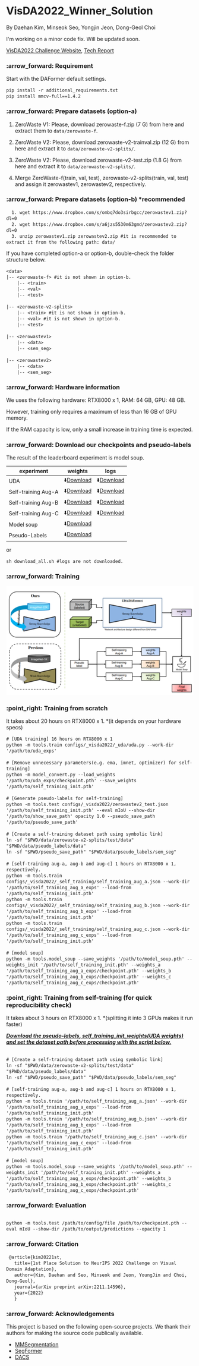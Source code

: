 
# VisDA2022_Winner_Solution

By Daehan Kim, Minseok Seo, Yongjin Jeon, Dong-Geol Choi

I'm working on a minor code fix. Will be updated soon.

[VisDA2022 Challenge Website](https://ai.bu.edu/visda-2022/), [Tech Report](https://arxiv.org/abs/2211.14596)

<h3>:arrow_forward: Requirement</h3>

  Start with the DAFormer default settings.

  ```shell
  pip install -r additional_requirements.txt
  pip install mmcv-full==1.4.2
  ```
  
<h3>:arrow_forward: Prepare datasets (option-a)</h3>

  1. ZeroWaste V1: Please, download zerowaste-f.zip (7 G) from here and extract them to <code>data/zerowaste-f</code>.

  2. ZeroWaste V2: Please, download zerowaste-v2-trainval.zip (12 G) from here and extract it to <code>data/zerowaste-v2-splits/</code>.

  3. ZeroWaste V2: Please, download zerowaste-v2-test.zip (1.8 G) from here and extract it to <code>data/zerowaste-v2-splits/</code>.

  4. Merge ZeroWaste-f(train, val, test), zerowaste-v2-splits(train, val, test) and assign it zerowastev1, zerowastev2, respectively.
  
  
<h3>:arrow_forward: Prepare datasets (option-b) *recommended</h3>
  
  ```shell
    1. wget https://www.dropbox.com/s/ombq7do3sirbgcc/zerowastev1.zip?dl=0
    2. wget https://www.dropbox.com/s/a6jzs5530m63gmd/zerowastev2.zip?dl=0
    3. unzip zerowastev1.zip zerowastev2.zip #it is recommended to extract it from the following path: data/
  ```
  
If you have completed option-a or option-b, double-check the folder structure below.
  
```shell
<data>
|-- <zerowaste-f> #it is not shown in option-b.
    |-- <train>
    |-- <val>
    |-- <test>
    
|-- <zerowaste-v2-splits>
    |-- <train> #it is not shown in option-b.
    |-- <val> #it is not shown in option-b.
    |-- <test>
    
|-- <zerowastev1>
    |-- <data>
    |-- <sem_seg>
  
|-- <zerowastev2>
    |-- <data>
    |-- <sem_seg>

```
  
<h3> :arrow_forward: Hardware information </h3>

We uses the following hardware: RTX8000 x 1, RAM: 64 GB, GPU: 48 GB.

However, training only requires a maximum of less than 16 GB of GPU memory.

If the RAM capacity is low, only a small increase in training time is expected.

<h3> :arrow_forward: Download our checkpoints and pseudo-labels</h3>

The result of the leaderboard experiment is model soup.

|experiment|weights|logs|
|------|---|---|
|UDA|:arrow_down:<a href="https://www.dropbox.com/s/o9ahjk84jvit6lo/self_training_init.pth?dl=0" target="_blank">Download</a>|:arrow_down:<a href="https://www.dropbox.com/s/9h35xrg0gg8h3vu/20221001_183605.log.json?dl=0" target="_blank">Download</a>|
|Self-training Aug-A|:arrow_down:<a href="https://www.dropbox.com/s/ggssct6uupfmrxw/Aug_A.pth?dl=0" target="_blank">Download</a>|:arrow_down:<a href="https://www.dropbox.com/s/cnmnvgl4xphyktt/20221005_065551.log.json?dl=0" target="_blank">Download</a>|
|Self-training Aug-B|:arrow_down:<a href="https://www.dropbox.com/s/vtlggg222cwro1d/Aug_B.pth?dl=0" target="_blank">Download</a>|:arrow_down:<a href="https://www.dropbox.com/s/i7eejyyf0bksixs/20221005_065600.log.json?dl=0" target="_blank">Download</a>|
|Self-training Aug-C|:arrow_down:<a href="https://www.dropbox.com/s/ujtoe3ec9ci7p4h/Aug_C.pth?dl=0" target="_blank">Download</a>|:arrow_down:<a href="https://www.dropbox.com/s/62fuswmprk27bil/20221005_065609.log.json?dl=0" target="_blank">Download</a>|
|Model soup|:arrow_down:<a href="https://www.dropbox.com/s/8yodretu0mldybf/model_soup.pth?dl=0" target="_blank">Download</a>||
|Pseudo-Labels|:arrow_down:<a href="https://www.dropbox.com/s/faugl9zwicgavgm/Pseudo_Labels.zip?dl=0" target="_blank">Download</a> ||

or 

```shell
sh download_all.sh #logs are not downloaded.
```

<h3> :arrow_forward: Training</h3>

<img src="./images/simple_method.png" title="params"/>

<h3>:point_right: Training from scratch</h3>
  
It takes about 20 hours on RTX8000 x 1. *(it depends on your hardware specs)

```shell
# [UDA training] 16 hours on RTX8000 x 1
python -m tools.train configs/_visda2022/_uda/uda.py --work-dir '/path/to/uda_exps'

# [Remove unnecessary parameters(e.g. ema, imnet, optimizer) for self-training]
python -m model_convert.py --load_weights '/path/to/uda_exps/checkpoint.pth' --save_weights '/path/to/self_training_init.pth'

# [Generate pseudo-labels for self-training]
python -m tools.test configs/_visda2022/zerowastev2_test.json '/path/to/self_training_init.pth' --eval mIoU --show-dir '/path/to/show_save_path' opacity 1.0 --pseudo_save_path '/path/to/pseudo_save_path'

# [Create a self-training dataset path using symbolic link]
ln -sf "$PWD/data/zerowaste-v2-splits/test/data" "$PWD/data/pseudo_labels/data"
ln -sf "$PWD/pseudo_save_path" "$PWD/data/pseudo_labels/sem_seg"

# [self-training aug-a, aug-b and aug-c] 1 hours on RTX8000 x 1, respectively.
python -m tools.train configs/_visda2022/_self_training/self_training_aug_a.json --work-dir '/path/to/self_training_aug_a_exps' --load-from '/path/to/self_training_init.pth'
python -m tools.train configs/_visda2022/_self_training/self_training_aug_b.json --work-dir '/path/to/self_training_aug_b_exps' --load-from '/path/to/self_training_init.pth'
python -m tools.train configs/_visda2022/_self_training/self_training_aug_c.json --work-dir '/path/to/self_training_aug_c_exps' --load-from '/path/to/self_training_init.pth'
  
# [model soup]
python -m tools.model_soup --save_weights '/path/to/model_soup.pth' --weights_init '/path/to/self_training_init.pth' --weights_a '/path/to/self_training_aug_a_exps/checkpoint.pth' --weights_b "/path/to/self_training_aug_b_exps/checkpoint.pth' --weights_c '/path/to/self_training_aug_c_exps/checkpoint.pth'

```
<h3>:point_right: Training from self-training (for quick reproducibility check) </h3>
  
 It takes about 3 hours on RTX8000 x 1. *(splitting it into 3 GPUs makes it run faster)
 
 
 <U>**_Download the <a href="https://www.dropbox.com/s/faugl9zwicgavgm/Pseudo_Labels.zip?dl=0" target="_blank">pseudo-labels</a>, <a href="https://www.dropbox.com/s/o9ahjk84jvit6lo/self_training_init.pth?dl=0" target="_blank">self_training_init_weights(UDA weights)</a> and set the dataset path before processing with the script below._**</U>
  
 ```shell
 
# [Create a self-training dataset path using symbolic link]
ln -sf "$PWD/data/zerowaste-v2-splits/test/data" "$PWD/data/pseudo_labels/data"
ln -sf "$PWD/pseudo_save_path" "$PWD/data/pseudo_labels/sem_seg"

# [self-training aug-a, aug-b and aug-c] 1 hours on RTX8000 x 1, respectively.
python -m tools.train '/path/to/self_training_aug_a.json' --work-dir '/path/to/self_training_aug_a_exps' --load-from '/path/to/self_training_init.pth'
python -m tools.train '/path/to/self_training_aug_b.json' --work-dir '/path/to/self_training_aug_b_exps' --load-from '/path/to/self_training_init.pth'
python -m tools.train '/path/to/self_training_aug_c.json' --work-dir '/path/to/self_training_aug_c_exps' --load-from '/path/to/self_training_init.pth'

# [model soup]
python -m tools.model_soup --save_weights '/path/to/model_soup.pth' --weights_init '/path/to/self_training_init.pth' --weights_a '/path/to/self_training_aug_a_exps/checkpoint.pth' --weights_b "/path/to/self_training_aug_b_exps/checkpoint.pth' --weights_c '/path/to/self_training_aug_c_exps/checkpoint.pth'
  ``` 
  
<h3>:arrow_forward: Evaluation</h3>
<h2></h2>

```shell
python -m tools.test /path/to/config/file /path/to/checkpoint.pth --eval mIoU --show-dir /path/to/output/predictions --opacity 1
```

<h3>:arrow_forward: Citation</h3>

 ```
  @article{kim20221st,
    title={1st Place Solution to NeurIPS 2022 Challenge on Visual Domain Adaptation},
    author={Kim, Daehan and Seo, Minseok and Jeon, YoungJin and Choi, Dong-Geol},
    journal={arXiv preprint arXiv:2211.14596},
    year={2022}
    }
 ```
  <h3>:arrow_forward: Acknowledgements</h3>

  This project is based on the following open-source projects. We thank their authors for making the source code publically available.
  * [MMSegmentation](https://github.com/open-mmlab/mmsegmentation)
  * [SegFormer](https://github.com/NVlabs/SegFormer)
  * [DACS](https://github.com/vikolss/DACS)
